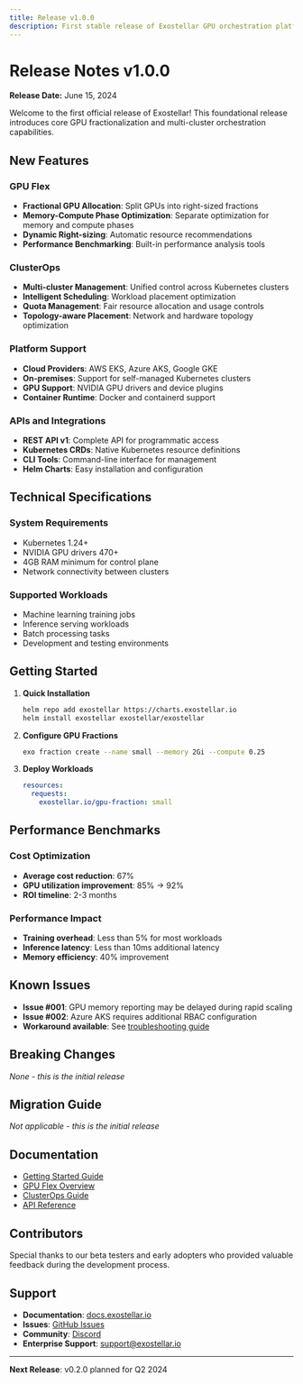 ```yaml
---
title: Release v1.0.0
description: First stable release of Exostellar GPU orchestration platform
---
```


# Release Notes v1.0.0

**Release Date:** June 15, 2024

Welcome to the first official release of Exostellar! This foundational release introduces core GPU fractionalization and multi-cluster orchestration capabilities.

## New Features

### GPU Flex
- **Fractional GPU Allocation**: Split GPUs into right-sized fractions
- **Memory-Compute Phase Optimization**: Separate optimization for memory and compute phases
- **Dynamic Right-sizing**: Automatic resource recommendations
- **Performance Benchmarking**: Built-in performance analysis tools

### ClusterOps
- **Multi-cluster Management**: Unified control across Kubernetes clusters
- **Intelligent Scheduling**: Workload placement optimization
- **Quota Management**: Fair resource allocation and usage controls
- **Topology-aware Placement**: Network and hardware topology optimization

### Platform Support
- **Cloud Providers**: AWS EKS, Azure AKS, Google GKE
- **On-premises**: Support for self-managed Kubernetes clusters
- **GPU Support**: NVIDIA GPU drivers and device plugins
- **Container Runtime**: Docker and containerd support

### APIs and Integrations
- **REST API v1**: Complete API for programmatic access
- **Kubernetes CRDs**: Native Kubernetes resource definitions
- **CLI Tools**: Command-line interface for management
- **Helm Charts**: Easy installation and configuration

## Technical Specifications

### System Requirements
- Kubernetes 1.24+
- NVIDIA GPU drivers 470+
- 4GB RAM minimum for control plane
- Network connectivity between clusters

### Supported Workloads
- Machine learning training jobs
- Inference serving workloads
- Batch processing tasks
- Development and testing environments

## Getting Started

1. **Quick Installation**
   ```bash
   helm repo add exostellar https://charts.exostellar.io
   helm install exostellar exostellar/exostellar
   ```

2. **Configure GPU Fractions**
   ```bash
   exo fraction create --name small --memory 2Gi --compute 0.25
   ```

3. **Deploy Workloads**
   ```yaml
   resources:
     requests:
       exostellar.io/gpu-fraction: small
   ```

## Performance Benchmarks

### Cost Optimization
- **Average cost reduction**: 67%
- **GPU utilization improvement**: 85% → 92%
- **ROI timeline**: 2-3 months

### Performance Impact
- **Training overhead**: Less than 5% for most workloads
- **Inference latency**: Less than 10ms additional latency
- **Memory efficiency**: 40% improvement

## Known Issues

- **Issue #001**: GPU memory reporting may be delayed during rapid scaling
- **Issue #002**: Azure AKS requires additional RBAC configuration
- **Workaround available**: See [troubleshooting guide](/getting-started/troubleshooting)

## Breaking Changes

*None - this is the initial release*

## Migration Guide

*Not applicable - this is the initial release*

## Documentation

- [Getting Started Guide](/getting-started/quickstart)
- [GPU Flex Overview](/gpu-flex/overview)
- [ClusterOps Guide](/clusterops/overview)
- [API Reference](/api-reference/rest-api)

## Contributors

Special thanks to our beta testers and early adopters who provided valuable feedback during the development process.

## Support

- **Documentation**: [docs.exostellar.io](https://docs.exostellar.io)
- **Issues**: [GitHub Issues](https://github.com/Exostellar/docs/issues)
- **Community**: [Discord](https://discord.gg/exostellar)
- **Enterprise Support**: [support@exostellar.io](mailto:support@exostellar.io)

---

**Next Release**: v0.2.0 planned for Q2 2024
